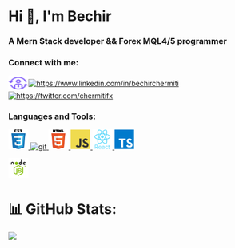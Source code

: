 <h1 align="left">Hi 👋, I'm Bechir </h1>
<h3 align="left">A Mern Stack developer && Forex MQL4/5 programmer</h3>
<h3 align="left">Connect with me:</h3>
<p align="left">


<a href="https://bechirchermiti.netlify.app/" target="blank"><img align="center" src="favicon.png" alt="https://bechirchermiti.netlify.app/" height="30" width="40" /></a><a href="https://linkedin.com/in/https://www.linkedin.com/in/bechirchermiti" target="blank"><img align="center" src="https://raw.githubusercontent.com/rahuldkjain/github-profile-readme-generator/master/src/images/icons/Social/linked-in-alt.svg" alt="https://www.linkedin.com/in/bechirchermiti" height="30" width="40" /></a><a href="https://twitter.com/https://twitter.com/chermitibechir" target="blank"><img align="center" src="https://raw.githubusercontent.com/rahuldkjain/github-profile-readme-generator/master/src/images/icons/Social/twitter.svg" alt="https://twitter.com/chermitifx" height="30" width="40" /></a>


</p>
<h3 align="left">Languages and Tools:</h3>
<p align="left"> 
<a href="https://www.w3schools.com/css/" target="_blank" rel="noreferrer"> <img src="https://raw.githubusercontent.com/devicons/devicon/master/icons/css3/css3-original-wordmark.svg" alt="css3" width="40" height="40"/> </a> <a href="https://git-scm.com/" target="_blank" rel="noreferrer"> <img src="https://www.vectorlogo.zone/logos/git-scm/git-scm-icon.svg" alt="git" width="40" height="40"/> </a> <a href="https://www.w3.org/html/" target="_blank" rel="noreferrer"> <img src="https://raw.githubusercontent.com/devicons/devicon/master/icons/html5/html5-original-wordmark.svg" alt="html5" width="40" height="40"/> </a> <a href="https://developer.mozilla.org/en-US/docs/Web/JavaScript" target="_blank" rel="noreferrer"> <img src="https://raw.githubusercontent.com/devicons/devicon/master/icons/javascript/javascript-original.svg" alt="javascript" width="40" height="40"/> </a> <a href="https://reactjs.org/" target="_blank" rel="noreferrer"> <img src="https://raw.githubusercontent.com/devicons/devicon/master/icons/react/react-original-wordmark.svg" alt="react" width="40" height="40"/> </a> <a href="https://www.typescriptlang.org/" target="_blank" rel="noreferrer"> <img src="https://raw.githubusercontent.com/devicons/devicon/master/icons/typescript/typescript-original.svg" alt="typescript" width="40" height="40"/> </a> </p>

<a href="https://www.typescriptlang.org/" target="_blank" rel="noreferrer"> <img src="./nodejs-image.webp" alt="Node JS" width="40" height="40"/> </a> </p>

<div align="left">

# 📊 GitHub Stats:
![](https://github-readme-stats.vercel.app/api?username=chermitifx&theme=react&hide_border=false&include_all_commits=false&count_private=false)<br/>

</div>



















